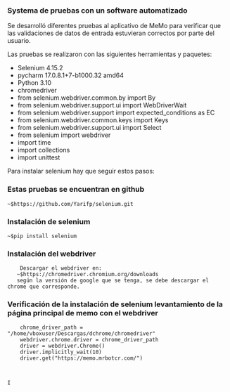 
### Systema de pruebas con un software automatizado
Se desarrolló diferentes pruebas al aplicativo de MeMo para verificar que las validaciones de datos de entrada estuvieran correctos por parte del usuario.


Las pruebas se realizaron con las siguientes herramientas y paquetes:
- Selenium 4.15.2
- pycharm 17.0.8.1+7-b1000.32 amd64
- Python 3.10
- chromedriver 
- from selenium.webdriver.common.by import By
- from selenium.webdriver.support.ui import WebDriverWait
- from selenium.webdriver.support import expected_conditions as EC
- from selenium.webdriver.common.keys import Keys
- from selenium.webdriver.support.ui import Select
- from selenium import webdriver
- import time
- import collections
- import unittest



Para instalar selenium hay que seguir estos pasos:


### Estas pruebas se encuentran en github
    ~$https://github.com/Yarifp/selenium.git


### Instalación de selenium

    ~$pip install selenium
    

### Instalación del webdriver

        Descargar el webdriver en:
       ~$https://chromedriver.chromium.org/downloads
       según la versión de google que se tenga, se debe descargar el chrome que corresponde.



### Verificación de la instalación de selenium levantamiento de la página principal de memo con el webdriver
```
    chrome_driver_path = "/home/vboxuser/Descargas/dchrome/chromedriver"
    webdriver.chrome.driver = chrome_driver_path
    driver = webdriver.Chrome()
    driver.implicitly_wait(10)
    driver.get("https://memo.mrbotcr.com/")



I
